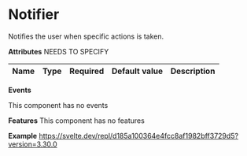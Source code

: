 # Notifier

Notifies the user when specific actions is taken.

**Attributes** NEEDS TO SPECIFY


| Name      | Type                 | Required | Default value       | Description                                                              |
|-----------|----------------------|----------|----------------------|-------------------------------------------------------------------------|


**Events**

This component has no events



**Features**
This component has no features

**Example**
https://svelte.dev/repl/d185a100364e4fcc8af1982bff3729d5?version=3.30.0
